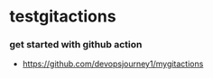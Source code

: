 # testgitactions
### get started with github action 
- https://github.com/devopsjourney1/mygitactions
